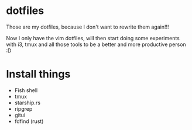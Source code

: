 # dotfiles
Those are my dotfiles, because I don't want to rewrite them again!!!

Now I only have the vim dotfiles, will then start doing some experiments with i3, tmux and all those tools to be a better and more productive person :D


# Install things
* Fish shell
* tmux
* starship.rs
* ripgrep
* gitui
* fdfind (rust)
